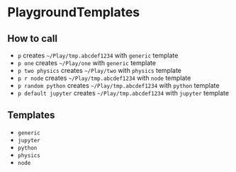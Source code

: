 # PlaygroundTemplates

## How to call

- `p` creates `~/Play/tmp.abcdef1234` with `generic` template
- `p one` creates `~/Play/one` with `generic` template
- `p two physics` creates `~/Play/two` with `physics` template
- `p r node` creates `~/Play/tmp.abcdef1234` with `node` template
- `p random python` creates `~/Play/tmp.abcdef1234` with `python` template
- `p default jupyter` creates `~/Play/tmp.abcdef1234` with `jupyter` template

## Templates

- `generic`
- `jupyter`
- `python`
- `physics`
- `node`

